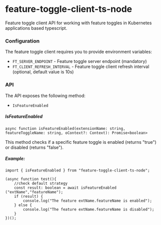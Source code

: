 # feature-toggle-client-ts-node
Feature toggle client API for working with feature toggles in Kubernetes applications based typescript.

### Configuration
The feature toggle client requires you to provide environment variables:
- `FT_SERVER_ENDPOINT` - Feature toggle server endpoint (mandatory)
- `FT_CLIENT_REFRESH_INTERVAL` - Feature toggle client refresh interval (optional, default value is 10s)


### API

The API exposes the following method: 
- `IsFeatureEnabled`


##### IsFeatureEnabled
 
`async function isFeatureEnabled(extensionName: string, featureToggleName: string, oContext?: Context): Promise<boolean>`

This method checks if a specific feature toggle is enabled (returns "true") or disabled (returns "false").
 

##### Example:    

```
import { isFeatureEnabled } from "feature-toggle-client-ts-node";

(async function test(){
    //check default strategy
    const result: boolean = await isFeatureEnabled ("extName","featureName");
	if (result) {
		console.log("The feature extName.featureName is enabled");
	} else {
		console.log("The feature extName.featureName is disabled");
	}	
})();
```   


 
